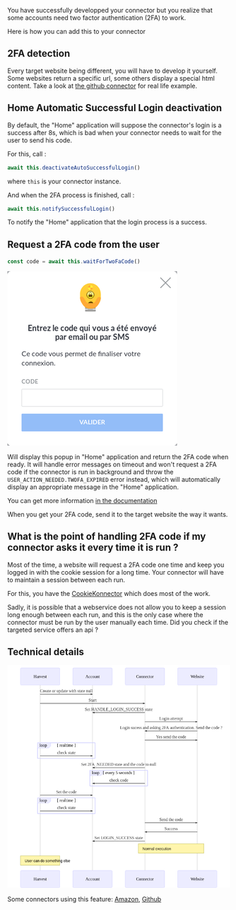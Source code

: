 You have successfully developped your connector but you realize that some accounts need two factor
authentication (2FA) to work.

Here is how you can add this to your connector

## 2FA detection

Every target website being different, you will have to develop it yourself. Some websites return a
specific url, some others display a special html content. Take a look at [the github connector](https://github.com/konnectors/github) for
real life example.

## Home Automatic Successful Login deactivation

By default, the "Home" application will suppose the connector's login is a success after 8s, which is bad when
your connector needs to wait for the user to send his code.

For this, call :

```javascript
await this.deactivateAutoSuccessfulLogin()
```

where `this` is your connector instance.

And when the 2FA process is finished, call :

```javascript
await this.notifySuccessfulLogin()
```

To notify the "Home" application that the login process is a success.

## Request a 2FA code from the user
```javascript
const code = await this.waitForTwoFaCode()
```

![Home 2FA popup](./2fa_popup.png)

Will display this popup in "Home" application and return the 2FA code when ready.
It will handle error messages on timeout and won't request a 2FA code if the connector is run in
background and throw the `USER_ACTION_NEEDED.TWOFA_EXPIRED` error instead, which will automatically
display an appropriate message in the "Home" application.

You can get more information [in the documentation](https://docs.cozy.io/en/cozy-konnector-libs/api/#basekonnectorwaitfortwofacode-promise)

When you get your 2FA code, send it to the target website the way it wants.

## What is the point of handling 2FA code if my connector asks it every time it is run ?

Most of the time, a website will request a 2FA code one time and keep you logged in with the cookie
session for a long time. Your connector will have to maintain a session between each run.

For this, you have the [CookieKonnector](https://docs.cozy.io/en/cozy-konnector-libs/api/#cookiekonnector) which does most of the work.

Sadly, it is possible that a webservice does not allow you to keep a session long enough between each
run, and this is the only case where the connector must be run by the user manually each time.
Did you check if the targeted service offers an api ?

## Technical details

![2FA sequence diagram](./2fa_sequence_diagram.png)

Some connectors using this feature: [Amazon](https://github.com/konnectors/amazon), [Github](https://github.com/konnectors/github)
